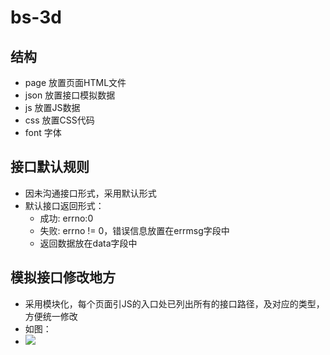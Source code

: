 # bs-3d

##  结构
* page 放置页面HTML文件
* json 放置接口模拟数据
* js 放置JS数据
* css 放置CSS代码
* font 字体

## 接口默认规则
* 因未沟通接口形式，采用默认形式
* 默认接口返回形式：
	* 成功: errno:0
	* 失败: errno != 0，错误信息放置在errmsg字段中
	* 返回数据放在data字段中

## 模拟接口修改地方
* 采用模块化，每个页面引JS的入口处已列出所有的接口路径，及对应的类型，方便统一修改
* 如图：
* ![](http://ww1.sinaimg.cn/large/801b780ajw1f8fd64cw6dj215u0i0dis.jpg)
